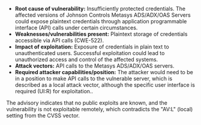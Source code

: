 - **Root cause of vulnerability:**  Insufficiently protected credentials. The affected versions of Johnson Controls Metasys ADS/ADX/OAS Servers could expose plaintext credentials through application programmable interface (API) calls under certain circumstances.
- **Weaknesses/vulnerabilities present:** Plaintext storage of credentials accessible via API calls (CWE-522).
- **Impact of exploitation:** Exposure of credentials in plain text to unauthenticated users. Successful exploitation could lead to unauthorized access and control of the affected systems.
- **Attack vectors:** API calls to the Metasys ADS/ADX/OAS servers.
- **Required attacker capabilities/position:**  The attacker would need to be in a position to make API calls to the vulnerable server, which is described as a local attack vector, although the specific user interface is required (UI:R) for exploitation..

The advisory indicates that no public exploits are known, and the vulnerability is not exploitable remotely, which contradicts the "AV:L" (local) setting from the CVSS vector.